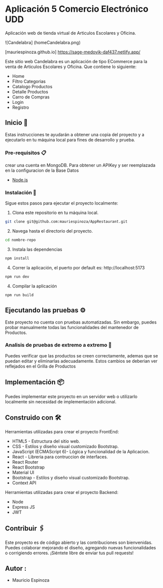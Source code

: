 # Aplicación 5 Comercio Electrónico UDD

Aplicación web de tienda virtual de Articulos Escolares y Oficina.

![Candelabra] (homeCandelabra.png)

[mauriespinoza.github.io] https://sage-medovik-daf437.netlify.app/

Este sitio web Candelabra es un aplicación de tipo ECommerce para la venta de Articulos Escolares y Oficina. Que contiene lo siguiente:

* Home
* Filtro Categorias
* Catalogo Productos
* Detalle Productos
* Carro de Compras
* Login
* Registro

## Inicio 🚀

Estas instrucciones te ayudarán a obtener una copia del proyecto y a ejecutarlo en tu máquina local para fines de desarrollo y prueba.

### Pre-requisitos 📋

crear una cuenta en MongoDB. Para obtener un APIKey y ser reemplazada en la configuracion de la Base Datos

* [Node.js](https://nodejs.org/) 


### Instalación 🔧

Sigue estos pasos para ejecutar el proyecto localmente:

1. Clona este repositorio en tu máquina local.

```bash
git clone git@github.com:mauriespinoza/AppRestaurant.git
```

2. Navega hasta el directorio del proyecto.

```bash
cd nombre-repo
```

3. Instala las dependencias

```bash
npm install
```
4. Correr la aplicación, el puerto por default es: http://localhost:5173

```bash
npm run dev
```

4. Compilar la aplicación

```bash
npm run build
```

## Ejecutando las pruebas ⚙️

Este proyecto no cuenta con pruebas automatizadas. Sin embargo, puedes probar manualmente todas las funcionalidades del mantenedor de Productos.

### Analisis de pruebas de extremo a extremo 🔩

Puedes verificar que las productos se creen correctamente, ademas que se puedan editar y eliminarlas adecuadamente. Estos cambios se deberian ver reflejados en el Grilla de Productos

## Implementación 📦

Puedes implementar este proyecto en un servidor web o utilizarlo localmente sin necesidad de implementación adicional.

## Construido con 🛠️

Herramientas utilizadas para crear el proyecto FrontEnd:

* HTML5 - Estructura del sitio web.
* CSS - Estilos y diseño visual customizado Bootstrap.
* JavaScript (ECMAScript 6)- Lógica y funcionalidad de la Aplicacion.
* React - Libreria para contruccion de interfaces.
* React Router 
* React Bootstrap 
* Material UI
* Bootstrap - Estilos y diseño visual customizado Bootstrap.
* Context API

Herramientas utilizadas para crear el proyecto Backend:
* Node 
* Express JS
* JWT

## Contribuir 🖇️

Este proyecto es de código abierto y las contribuciones son bienvenidas. Puedes colaborar mejorando el diseño, agregando nuevas funcionalidades o corrigiendo errores. ¡Siéntete libre de enviar tus pull requests!

## Autor :
 - Mauricio Espinoza